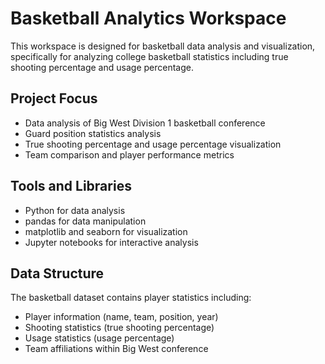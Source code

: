 # Basketball Analytics Workspace

This workspace is designed for basketball data analysis and visualization, specifically for analyzing college basketball statistics including true shooting percentage and usage percentage.

## Project Focus
- Data analysis of Big West Division 1 basketball conference
- Guard position statistics analysis
- True shooting percentage and usage percentage visualization
- Team comparison and player performance metrics

## Tools and Libraries
- Python for data analysis
- pandas for data manipulation
- matplotlib and seaborn for visualization
- Jupyter notebooks for interactive analysis

## Data Structure
The basketball dataset contains player statistics including:
- Player information (name, team, position, year)
- Shooting statistics (true shooting percentage)
- Usage statistics (usage percentage)
- Team affiliations within Big West conference
